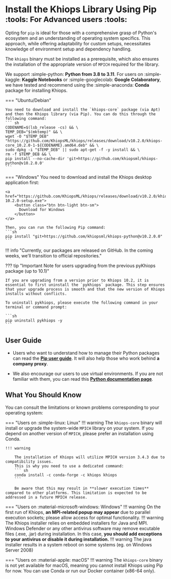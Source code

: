 # Install the Khiops Library Using Pip <small> :tools: For Advanced users :tools: </small>

Opting for `pip` is ideal for those with a comprehensive grasp of Python's ecosystem and an understanding of operating system specifics. This approach, while offering adaptability for custom setups, necessitates knowledge of environment setup and dependency handling.

The `khiops` binary must be installed as a prerequisite, which also ensures the installation of the appropriate version of `MPICH` required for the library.

We support :simple-python: **Python from 3.8 to 3.11**. For users on :simple-kaggle: **Kaggle Notebooks** or :simple-googlecolab: **Google Colaboratory**, we have tested and recommend using the :simple-anaconda: **Conda** package for installing Khiops.

=== "Ubuntu/Debian"
    
    You need to download and install the `khiops-core` package (via Apt) and then the Khiops library (via Pip). You can do this through the following command:
    ``` sh
    CODENAME=$(lsb_release -cs) && \
    TEMP_DEB="$(mktemp)" && \
    wget -O "$TEMP_DEB" "https://github.com/KhiopsML/khiops/releases/download/v10.2.0/khiops-core_10.2.0-1-${CODENAME}.amd64.deb" && \
    sudo dpkg -i "$TEMP_DEB" || sudo apt-get -f -y install && \
    rm -f $TEMP_DEB && \
    pip install --no-cache-dir 'git+https://github.com/khiopsml/khiops-python@v10.2.0.0'
    ```


=== "Windows"
    You need to download and install the Khiops desktop application first:

    <a href="https://github.com/KhiopsML/khiops/releases/download/v10.2.0/khiops-10.2.0-setup.exe">
        <button class="btn btn-light btn-sm">
          Download for Windows
        </button>
    </a>

    Then, you can run the following Pip command:
    ```sh
    pip install "git+https://github.com/khiopsml/khiops-python@v10.2.0.0"
    ```

<!--- 
=== "CentOS"
    
    You need to download and install the `khiops-core` package (via Yum) and then the Khiops library (via Pip). You can do this through the following command:
    ``` sh
    CENTOS_VERSION=$(rpm -E %{rhel}) && \
    TEMP_RPM="$(mktemp).rpm" && \
    wget -O "$TEMP_RPM" "https://github.com/KhiopsML/khiops/releases/download/v10.2.0/khiops-core-10.2.0-1.el${CENTOS_VERSION}.x86_64.rpm" && \
    sudo yum install "$TEMP_RPM" -y && \
    rm -f $TEMP_RPM && \
    pip install --no-cache-dir 'git+https://github.com/khiopsml/khiops-python@v10.2.0.0'
    ```
--->
!!! info "Currently, our packages are released on GitHub. In the coming weeks, we'll transition to official repositories."

??? tip "Important Note for users upgrading from the previous pyKhiops package (up to 10.1)"
    
    If you are upgrading from a version prior to Khiops 10.2, it is essential to first uninstall the `pykhiops` package. This step ensures that your upgrade process is smooth and that the new version of Khiops installs without conflicts.

    To uninstall pykhiops, please execute the following command in your terminal or command prompt:

    ```sh
    pip uninstall pykhiops -y
    ```

## User Guide

- Users who want to understand how to manage their Python packages can read the  [**Pip user guide**][pip-tuto]. It will also help those who work behind **a company proxy**.

[pip-tuto]: https://pip.pypa.io/en/stable/user_guide/

- We also encourage our users to use virtual environments. If you are not familiar with them, you can read this [**Python documentation page**][venv].

[venv]: https://docs.python.org/3/library/venv.html


## What You Should Know

You can consult the limitations or known problems corresponding to your operating system:

=== "Users on :simple-linux: Linux"
    !!! warning
        The `khiops-core` binary will install or upgrade the system-wide `MPICH` library on your system. If you depend on another version of `MPICH`, please prefer an installation using Conda.

    !!! warning 

        The installation of Khiops will utilize MPICH version 3.4.3 due to compatibility issues. 
        This is why you need to use a dedicated command:
        ``` sh
        conda install -c conda-forge -c khiops khiops
        ```
            
        Be aware that this may result in **slower execution times** compared to other platforms. This limitation is expected to be addressed in a future MPICH release.


=== "Users on :material-microsoft-windows: Windows"
    !!! warning 
        On the first run of Khiops, **an MPI-related popup may appear** due to parallel execution sockets; please allow access for optimal functionality.
    !!! warning 
        The Khiops installer relies on embedded installers for Java and MPI. Windows Defender or any other antivirus software may remove excutable files (.exe, .jar) during installation. In this case, **you should add exceptions to your antivirus or disable it during installation.** 
    !!! warning 
        The java installer results in a system reboot on some systems (eg. on Windows Server 2008)

=== "Users on :material-apple: macOS"
    !!! warning
        The `khiops-core` binary is not yet available for macOS, meaning you cannot install Khiops using Pip for now. You can use Conda or run our Docker container (x86-64 only).
